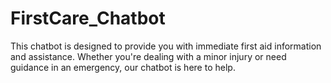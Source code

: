# FirstCare_Chatbot
This chatbot is designed to provide you with immediate first aid information and assistance. Whether you're dealing with a minor injury or need guidance in an emergency, our chatbot is here to help.
